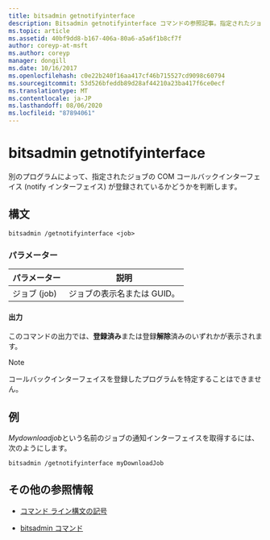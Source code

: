 ```yaml
---
title: bitsadmin getnotifyinterface
description: Bitsadmin getnotifyinterface コマンドの参照記事。指定されたジョブの COM コールバックインターフェイスを別のプログラムが登録したかどうかを判断します。
ms.topic: article
ms.assetid: 40bf9dd8-b167-406a-80a6-a5a6f1b8cf7f
author: coreyp-at-msft
ms.author: coreyp
manager: dongill
ms.date: 10/16/2017
ms.openlocfilehash: c0e22b240f16aa417cf46b715527cd9098c60794
ms.sourcegitcommit: 53d526bfeddb89d28af44210a23ba417f6ce0ecf
ms.translationtype: MT
ms.contentlocale: ja-JP
ms.lasthandoff: 08/06/2020
ms.locfileid: "87894061"
---
```

# <a name="bitsadmin-getnotifyinterface"></a>bitsadmin getnotifyinterface

別のプログラムによって、指定されたジョブの COM コールバックインターフェイス (notify インターフェイス) が登録されているかどうかを判断します。

## <a name="syntax"></a>構文

```
bitsadmin /getnotifyinterface <job>
```

### <a name="parameters"></a>パラメーター

| パラメーター | 説明 |
| -------------- | -------------- |
| ジョブ (job) | ジョブの表示名または GUID。 |

#### <a name="output"></a>出力

このコマンドの出力では、**登録済み**または登録**解除**済みのいずれかが表示されます。

> [!NOTE]
> コールバックインターフェイスを登録したプログラムを特定することはできません。

## <a name="examples"></a>例

*Mydownloadjob*という名前のジョブの通知インターフェイスを取得するには、次のようにします。

```
bitsadmin /getnotifyinterface myDownloadJob
```

## <a name="additional-references"></a>その他の参照情報

- [コマンド ライン構文の記号](command-line-syntax-key.md)

- [bitsadmin コマンド](bitsadmin.md)
